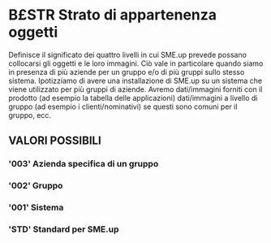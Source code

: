 # B£STR  Strato di appartenenza oggetti
Definisce il significato dei quattro livelli in cui SME.up prevede possano collocarsi gli oggetti e le loro immagini.
Ciò vale in particolare quando siamo in presenza di più aziende per un gruppo e/o di più gruppi sullo stesso sistema.
Ipotizziamo di avere una installazione di SME.up su un sistema che viene utilizzato per più gruppi di aziende. Avremo dati/immagini forniti con il prodotto (ad esempio la tabella delle applicazioni) dati/immagini a livello di gruppo (ad esempio i clienti/nominativi) se questi sono comuni per il gruppo, ecc.
## VALORI POSSIBILI
### '003' Azienda specifica di un gruppo
### '002' Gruppo
### '001' Sistema
### 'STD' Standard per SME.up
